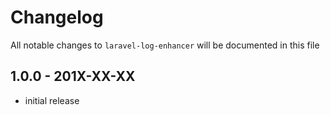 # Changelog

All notable changes to `laravel-log-enhancer` will be documented in this file

## 1.0.0 - 201X-XX-XX

- initial release
